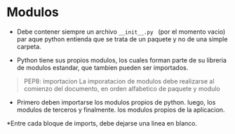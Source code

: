 # Modulos
 * Debe contener siempre un archivo  ```__init__.py ``` (por el momento vacio) par aque python entienda que se trata de un paquete y no de una simple carpeta.

 * Python tiene sus propios modulos, los cuales forman parte de su libreria de modulos estandar, que tambien pueden ser importados.

 >PEP8: importacion 
    La imporatacion de modulos debe realizarse al comienzo del documento, en orden alfabetico de paquete y modulo

 * Primero deben importarse los modulos propios de python. luego, los modulos de terceros y finalmente. los modulos propios de la aplicacion.

 *Entre cada bloque de imports, debe dejarse una linea en blanco.